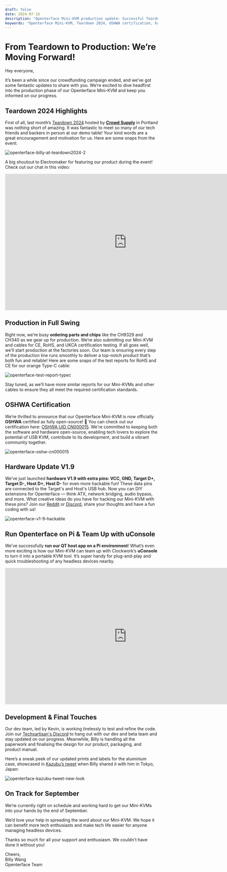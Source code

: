 ```yaml
---
draft: false
date: 2024-07-16
description: "Openterface Mini-KVM production update: Successful Teardown 2024 showcase, OSHWA certification achieved, hardware V1.9 release with hackable pins, and on track for September delivery. Plus Raspberry Pi compatibility and uConsole integration!"
keywords: "Openterface Mini-KVM, Teardown 2024, OSHWA certification, hardware V1.9, production update, Raspberry Pi compatibility, uConsole integration, open source hardware, CE certification, RoHS compliance, hackable hardware, USB KVM, tech production, Crowd Supply event"
---
```


# From Teardown to Production: We’re Moving Forward!

Hey everyone,

It’s been a while since our crowdfunding campaign ended, and we’ve got some fantastic updates to share with you. We’re excited to dive headfirst into the production phase of our Openterface Mini-KVM and keep you informed on our progress.

## Teardown 2024 Highlights

First of all, last month’s [Teardown 2024](https://x.com/TechxArtisan/status/1810619822948090092) hosted by [**Crowd Supply**](https://www.crowdsupply.com/teardown/portland-2024) in Portland was nothing short of amazing. It was fantastic to meet so many of our tech friends and backers in person at our demo table! Your kind words are a great encouragement and motivation for us. Here are some snaps from the event:

![openterface-billy-at-teardown2024-2](https://www.crowdsupply.com/img/f0a2/16c34150-c59a-40d0-ab77-7c5dada8f0a2/openterface-billy-at-teardown2024-2_jpg_gallery-lg.jpg)

A big shoutout to Electromaker for featuring our product during the event! Check out our chat in this video:

<iframe width="800" height="450" src="https://www.youtube.com/embed/K0EuMSQEwKo" title="YouTube video player" frameborder="0" allow="accelerometer; autoplay; clipboard-write; encrypted-media; gyroscope; picture-in-picture; web-share" allowfullscreen></iframe>

## Production in Full Swing

Right now, we’re busy **ordering parts and chips** like the CH9329 and CH340 as we gear up for production. We’re also submitting our Mini-KVM and cables for CE, RoHS, and UKCA certification testing. If all goes well, we’ll start production at the factories soon. Our team is ensuring every step of the production line runs smoothly to deliver a top-notch product that’s both fun and reliable! Here are some snaps of the test reports for RoHS and CE for our orange Type-C cable:

![openterface-test-report-typec](https://www.crowdsupply.com/img/8d57/cd1d5f8e-820b-40c2-b758-1f075e2e8d57/openterface-test-report-typec_jpg_gallery-lg.jpg)

Stay tuned, as we’ll have more similar reports for our Mini-KVMs and other cables to ensure they all meet the required certification standards.

## OSHWA Certification

We’re thrilled to announce that our Openterface Mini-KVM is now officially **OSHWA** certified as fully open-source! 🥳 You can check out our certification here: [OSHWA UID CN000015](https://certification.oshwa.org/cn000015.html). We're committed to keeping both the software and hardware open-source, enabling tech lovers to explore the potential of USB KVM, contribute to its development, and build a vibrant community together.

![openterface-oshw-cn000015](https://www.crowdsupply.com/img/925a/fbf33f8d-0c0d-405e-bb34-6e0038c9925a/openterface-oshw-cn000015_jpg_md-xl.jpg)

## Hardware Update V1.9


We’ve just launched **hardware V1.9 with extra pins: VCC, GND, Target D+, Target D-, Host D+, Host D-** for even more hackable fun! These data pins are connected to the Target's and Host's USB hub. Now you can DIY extensions for Openterface — think ATX, network bridging, audio bypass, and more. What creative ideas do you have for hacking our Mini-KVM with these pins? Join our [Reddit](/reddit) or [Discord](/discord), share your thoughts and have a fun coding with us!

![openterface-v1-9-hackable](https://www.crowdsupply.com/img/caf8/7b5bb696-2342-487a-b0e8-aa137e6dcaf8/openterface-v1-9-hackable_jpg_md-xl.jpg)

## Run Openterface on Pi & Team Up with uConsole

We’ve successfully **run our QT host app on a Pi environment**! What’s even more exciting is how our Mini-KVM can team up with Clockwork’s **uConsole** to turn it into a portable KVM tool. It’s super handy for plug-and-play and quick troubleshooting of any headless devices nearby.

<iframe width="800" height="450" src="https://www.youtube.com/embed/n7k_FwgM9kA" title="YouTube video player" frameborder="0" allow="accelerometer; autoplay; clipboard-write; encrypted-media; gyroscope; picture-in-picture; web-share" allowfullscreen></iframe>

## Development & Final Touches

Our dev team, led by Kevin, is working tirelessly to test and refine the code. Join our [Techxartisan's Discord](/discord) to hang out with our dev and beta team and stay updated on our progress. Meanwhile, Billy is handling all the paperwork and finalising the design for our product, packaging, and product manual. 

Here’s a sneak peek of our updated prints and labels for the aluminium case, showcased in [Kazubu’s tweet](https://x.com/_kazubu/status/1803442407800971612) when Billy shared it with him in Tokyo, Japan:

![openterface-kazubu-tweet-new-look](https://www.crowdsupply.com/img/a680/71cdf2d7-27a3-4b93-8271-b3e82229a680/openterface-kazubu-tweet-new-look_jpg_md-xl.jpg)

## On Track for September

We’re currently right on schedule and working hard to get our Mini-KVMs into your hands by the end of September.

We’d love your help in spreading the word about our Mini-KVM. We hope it can benefit more tech enthusiasts and make tech life easier for anyone managing headless devices.

Thanks so much for all your support and enthusiasm. We couldn't have done it without you!

Cheers,  
Billy Wang  
Openterface Team

